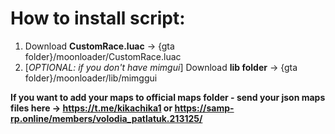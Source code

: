 # How to install script:
1. Download **CustomRace.luac** -> {gta folder}/moonloader/CustomRace.luac
1. [_OPTIONAL: if you don't have mimgui_] Download **lib folder** -> {gta folder}/moonloader/lib/mimggui

**If you want to add your maps to official maps folder - send your json maps files here -> https://t.me/kikachika1 or https://samp-rp.online/members/volodia_patlatuk.213125/**
